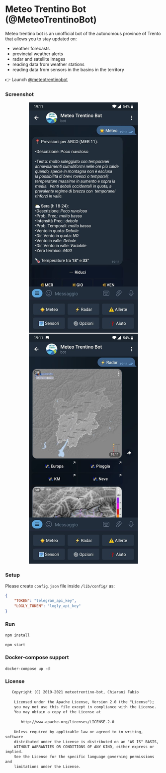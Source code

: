 # Meteo Trentino Bot (@MeteoTrentinoBot)

Meteo trentino bot is an unofficial bot of the autonomous province of Trento that allows you to stay updated on:
- weather forecasts
- provincial weather alerts
- radar and satellite images
- reading data from weather stations
- reading data from sensors in the basins in the territory

:point_right: Launch [@meteotrentinobot](https://t.me/meteotrentinobot)

### Screenshot

<p align="center">
  <img src="https://github.com/Xiryl/meteotrentino-bot/blob/dev/assets/screenshot_0.jpg" width="350" title="hover text">
  <img src="https://github.com/Xiryl/meteotrentino-bot/blob/dev/assets/screenshot_1.jpg" width="350" title="hover text">
</p>

### Setup
Please create `config.json` file inside `/lib/config/` as:

```json
{
    "TOKEN": "telegram_api_key",
    "LOGLY_TOKEN": "logly_api_key"
}
```

### Run

`npm install`

`npm start`

### Docker-compose support
`docker-compose up -d`

### License
```
   Copyright (C) 2019-2021 meteotrentino-bot, Chiarani Fabio

    Licensed under the Apache License, Version 2.0 (the "License");
    you may not use this file except in compliance with the License.
    You may obtain a copy of the License at

       http://www.apache.org/licenses/LICENSE-2.0

    Unless required by applicable law or agreed to in writing, software
    distributed under the License is distributed on an "AS IS" BASIS,
    WITHOUT WARRANTIES OR CONDITIONS OF ANY KIND, either express or implied.
    See the License for the specific language governing permissions and
    limitations under the License.
   ```

